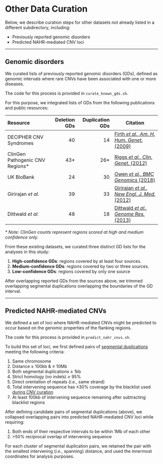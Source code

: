 # Other Data Curation  

Below, we describe curation steps for other datasets not already listed in a different subdirectory, including:  

* Previously reported genomic disorders  
* Predicted NAHR-mediated CNV loci  


---  

## Genomic disorders  

We curated lists of previously reported genomic disorders (GDs), defined as genomic intervals where rare CNVs have been associated with one or more diseases.  

The code for this process is provided in `curate_known_gds.sh`.  

For this purpose, we integrated lists of GDs from the following publications and public resources:  

| Resource | Deletion GDs | Duplication GDs | Citation |  
| :--- | ---: | ---: | --- |  
| DECIPHER CNV Syndromes | 40 | 14 | [Firth _et al._, _Am. H. Hum. Genet._ (2009)](http://dx.doi.org/10.1016/j.ajhg.2009.03.010) |  
| ClinGen Pathogenic CNV Regions\* | 43\* | 26\*  | [Riggs _et al._, _Clin. Genet._ (2012)](https://www.ncbi.nlm.nih.gov/pubmed/22097934) |  
| UK BioBank | 24 | 30 | [Owen _et al._, _BMC Genomics_ (2018)](https://www.ncbi.nlm.nih.gov/pmc/articles/PMC6278042/) |  
| Girirajan _et al._ | 39 | 33 | [Girirajan _et al._, _New Engl. J. Med._ (2012)](https://www.nejm.org/doi/full/10.1056/NEJMoa1200395) |  
| Dittwald _et al._ | 48 | 18 | [Dittwald _et al._, _Genome Res._ (2013)](https://www.ncbi.nlm.nih.gov/pubmed/23657883) |  

_\* Note: ClinGen counts represent regions scored at high and medium confidence only._  

From these existing datasets, we curated three distinct GD lists for the analyses in this study:  

1. **High-confidence GDs**: regions covered by at least four sources.  
2. **Medium-confidence GDs**: regions covered by two or three sources.  
3. **Low-confidence GDs**: regions covered by only one source  

After overlapping reported GDs from the sources above, we trimmed overlapping segmental duplications overlapping the boundaries of the GD interval.  

---  

## Predicted NAHR-mediated CNVs  

We defined a set of loci where NAHR-mediated CNVs might be predicted to occur based on the genomic properties of the flanking regions.  

The code for this process is provided in `predict_nahr_cnvs.sh`.  

To build this set of loci, we first defined pairs of [segmental duplications](https://genome.ucsc.edu/cgi-bin/hgTables) meeting the following criteria:  
1. Same chromosome
2. Distance ≥ 100kb & ≤ 10Mb
3. Both segmental duplications ≥ 1kb
4. Strict homology (no indels) ≥ 95%
5. Direct orentation of repeats (_i.e._, same strand)
6. Total intervening sequence has ≤30% coverage by the blacklist used [during CNV curation](https://github.com/talkowski-lab/rCNV2/tree/master/data_curation/CNV#curation-steps-rare-cnvs)  
7. At least 100kb of intervening sequence remaining after subtracting blacklist regions

After defining candidate pairs of segmental duplications (above), we collapsed overlapping pairs into predicted NAHR-mediated CNV loci while requiring:
1. Both ends of their respective intervals to be within 1Mb of each other  
2. \>50% reciprocal overlap of intervening sequence  

For each cluster of segmental duplication pairs, we retained the pair with the smallest intervening (_i.e._, spanning) distance, and used the innermost coordinates for analysis purposes.  

